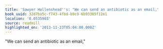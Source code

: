 ```yaml
---
title: 'Sawyer Hollenshead''s: "We can send an antibiotic as an email,"'
book_uuid: 32d7ba5c-f743-4fbd-b9c9-6b93305f12e1
location: '0.0535903'
source: readmill
highlighted_on: '2013-11-23T05:04:00.000Z'
---
```


"We can send an antibiotic as an email,"